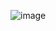![image](https://github.com/rolando1803/bigdata/assets/55965131/d3407c74-fbe0-48bf-9210-b077550a83f5)
